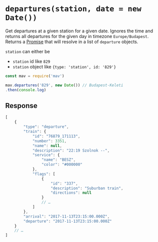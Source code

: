 # `departures(station, date = new Date())`

Get departures at a given station for a given date. Ignores the time and returns all departures for the given day in timezone `Europe/Budapest`. Returns a [Promise](https://developer.mozilla.org/en-US/docs/Web/JavaScript/Reference/Global_Objects/promise) that will resolve in a list of `departure` objects.

`station` can either be

- `station` id like `829`
- `station` object like `{type: 'station', id: '829'}`

```js
const mav = require('mav')

mav.departures('829', new Date()) // Budapest-Keleti
.then(console.log)
```

## Response

```js
[
    {
        "type": "departure",
        "train": {
            "id": "76879_171113",
            "number": 3351,
            "name": null,
            "description": "22:19 Szolnok --",
            "service": {
                "name": "BESZ",
                "color": "#000000"
            },
            "flags": [
                {
                    "id": "337",
                    "description": "Suburban train",
                    "directions": null
                }
                // …
            ]
        },
        "arrival": "2017-11-13T23:15:00.000Z",
        "departure": "2017-11-13T23:15:00.000Z"
    }
    // …
]
```

